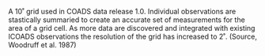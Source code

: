 A 10˚ grid used in  COADS data release 1.0. Individual observations are stastically summaried to create an accurate set of measurements for the area of a grid cell. As more data are discovered and integrated with existing ICOADS observations the resolution of the grid has increased to 2˚. (Source, Woodruff et al. 1987)